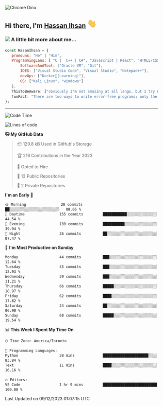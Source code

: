 <!--
**HasanIhsan/HasanIhsan** is a ✨ _special_ ✨ repository because its `README.md` (this file) appears on your GitHub profile.
-->

![Chrome Dino](https://mir-s3-cdn-cf.behance.net/project_modules/max_1200/4ff07986208593.5d9a654e92f36.gif)


<h2 align="left">Hi there, I'm <a href="https://www.linkedin.com/in/hassan-ihsan-045b11231/" target="_blank" rel="noopener noreferrer">Hassan Ihsan</a> <img src="https://raw.githubusercontent.com/ABSphreak/ABSphreak/master/gifs/Hi.gif" height="30" />
 
 
 ### <img src="https://media.giphy.com/media/VgCDAzcKvsR6OM0uWg/giphy.gif" width="50"> A little bit more about me...  
 
 ```javascript
const HasanIhsan = {
    pronouns: "He" | "Him",
    ProgrammingLans: [ "C |  C++ | C#", "Javascript | React", "HTML5/CSS", "JSON", "Java"],
        SoftwareAndTool: ["Oracle VM", "Git"],
        IDES: ["Visual Studio Code", "Visual Studio", "Notepad++"],
        devOps: ["Docker🐳(Learning)"], 
        OS: ["Kali Linux", "windows"]
    },
    ThisToBeAware: ["obviously I'm not amazing at all langs, but I try my best not to go rusty"], 
    funFact: "There are two ways to write error-free programs; only the third one works"
};
```
 
 --- 

<!--START_SECTION:waka-->
![Code Time](http://img.shields.io/badge/Code%20Time-257%20hrs%2011%20mins-blue)

![Lines of code](https://img.shields.io/badge/From%20Hello%20World%20I%27ve%20Written-1.0%20million%20lines%20of%20code-blue)

**🐱 My GitHub Data** 

> 📦 129.8 kB Used in GitHub's Storage 
 > 
> 🏆 216 Contributions in the Year 2023
 > 
> 💼 Opted to Hire
 > 
> 📜 13 Public Repositories 
 > 
> 🔑 2 Private Repositories 
 > 
**I'm an Early 🐤** 

```text
🌞 Morning                28 commits          ██░░░░░░░░░░░░░░░░░░░░░░░   08.05 % 
🌆 Daytime                155 commits         ███████████░░░░░░░░░░░░░░   44.54 % 
🌃 Evening                139 commits         ██████████░░░░░░░░░░░░░░░   39.94 % 
🌙 Night                  26 commits          ██░░░░░░░░░░░░░░░░░░░░░░░   07.47 % 
```
📅 **I'm Most Productive on Sunday** 

```text
Monday                   44 commits          ███░░░░░░░░░░░░░░░░░░░░░░   12.64 % 
Tuesday                  45 commits          ███░░░░░░░░░░░░░░░░░░░░░░   12.93 % 
Wednesday                39 commits          ███░░░░░░░░░░░░░░░░░░░░░░   11.21 % 
Thursday                 66 commits          █████░░░░░░░░░░░░░░░░░░░░   18.97 % 
Friday                   62 commits          ████░░░░░░░░░░░░░░░░░░░░░   17.82 % 
Saturday                 24 commits          ██░░░░░░░░░░░░░░░░░░░░░░░   06.90 % 
Sunday                   68 commits          █████░░░░░░░░░░░░░░░░░░░░   19.54 % 
```


📊 **This Week I Spent My Time On** 

```text
🕑︎ Time Zone: America/Toronto

💬 Programming Languages: 
Python                   58 mins             █████████████████████░░░░   83.84 % 
Text                     11 mins             ████░░░░░░░░░░░░░░░░░░░░░   16.16 % 

🔥 Editors: 
VS Code                  1 hr 9 mins         █████████████████████████   100.00 % 
```


 Last Updated on 09/12/2023 01:07:15 UTC
<!--END_SECTION:waka-->
 
 
